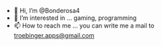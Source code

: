 - 👋 Hi, I’m @Bonderosa4
- 👀 I’m interested in ... gaming, programming 
- 📫 How to reach me ... you can write me a mail to troebinger.apps@gmail.com
